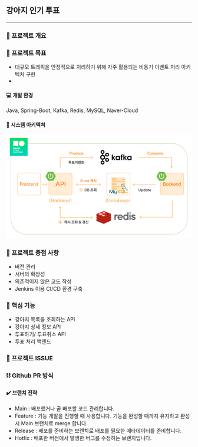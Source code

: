 ## 강아지 인기 투표 
----

### 📌 프로젝트 개요


### 📌 프로젝트 목표
- 대규모 트래픽을 안정적으로 처리하기 위해 자주 활용되는 비동기 이벤트 처리 아키텍처 구현
-  

#### 💻 개발 환경
Java, Spring-Boot, Kafka, Redis, MySQL, Naver-Cloud

#### 📌 시스템 아키텍쳐 

![시스템 아키텍쳐](/kafka-redis%20project//img//architecture.png)

### 📌 프로젝트 중점 사항

- 버전 관리
- 서버의 확장성
- 의존적이지 않은 코드 작성
- Jenkins 이용 CI/CD 환경 구축

### 📌 핵심 기능
- 강아지 목록을 조회하는 API
- 강아지 상세 정보 API
- 투표하기/ 투표취소 API 
- 투표 처리 백엔드 

### 📁 프로젝트 ISSUE 

### ⛓️ Github PR 방식 

#### ✔️ 브랜치 전략

- Main : 배포했거나 곧 배포할 코드 관리합니다.
- Feature : 기능 개발을 진행할 때 사용합니다. 기능을 완성할 때까지 유지하고 완성 시 Main 브랜치로 merge 합니다.
- Release : 배포를 준비하는 브랜치로 배포를 필요한 메타데이터를 준비합니다.
- Hotfix :  배포한 버전에서 발생한 버그를 수정하는 브랜치입니다.
